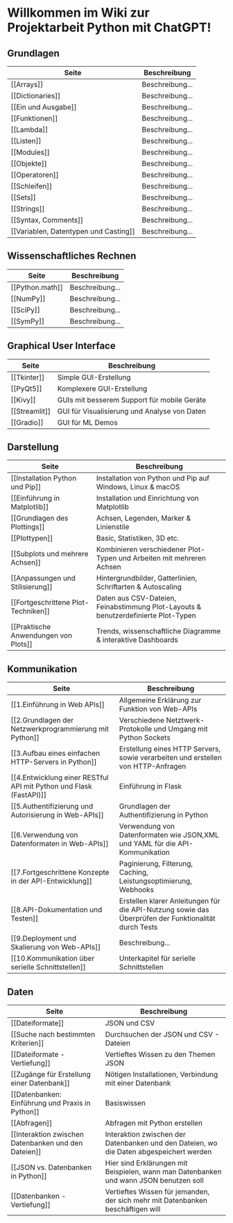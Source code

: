 # Willkommen im Wiki zur Projektarbeit Python mit ChatGPT!

## Grundlagen
| Seite | Beschreibung |
| ----------- | ----------- |
| [[Arrays]] | Beschreibung... |
| [[Dictionaries]] | Beschreibung... |
| [[Ein und Ausgabe]] | Beschreibung... |
| [[Funktionen]] | Beschreibung... |
| [[Lambda]] | Beschreibung... |
| [[Listen]] | Beschreibung... |
| [[Modules]] | Beschreibung... |
| [[Objekte]] | Beschreibung... |
| [[Operatoren]] | Beschreibung... |
| [[Schleifen]] | Beschreibung... |
| [[Sets]] | Beschreibung... |
| [[Strings]] | Beschreibung... |
| [[Syntax, Comments]] | Beschreibung... |
| [[Variablen, Datentypen und Casting]] | Beschreibung... |

## Wissenschaftliches Rechnen
| Seite | Beschreibung |
| ----------- | ----------- |
| [[Python.math]] | Beschreibung... |
| [[NumPy]] | Beschreibung... |
| [[SciPy]] | Beschreibung... |
| [[SymPy]] | Beschreibung... |


## Graphical User Interface
| Seite | Beschreibung |
| ----------- | ----------- |
| [[Tkinter]] | Simple GUI-Erstellung |
| [[PyQt5]] | Komplexere GUI-Erstellung |
| [[Kivy]] | GUIs mit besserem Support für mobile Geräte |
| [[Streamlit]] | GUI für Visualisierung und Analyse von Daten |
| [[Gradio]] | GUI für ML Demos |

## Darstellung
| Seite | Beschreibung |
| ----------- | ----------- |
| [[Installation Python und Pip]] | Installation von Python und Pip auf Windows, Linux & macOS |
| [[Einführung in Matplotlib]] | Installation und Einrichtung von Matplotlib |
| [[Grundlagen des Plottings]] | Achsen, Legenden, Marker & Linienstile |
| [[Plottypen]] | Basic, Statistiken, 3D etc. |
| [[Subplots und mehrere Achsen]] | Kombinieren verschiedener Plot-Typen und Arbeiten mit mehreren Achsen |
| [[Anpassungen und Stilisierung]] | Hintergrundbilder, Gatterlinien, Schriftarten & Autoscaling |
| [[Fortgeschrittene Plot-Techniken]] | Daten aus CSV-Dateien, Feinabstimmung Plot-Layouts & benutzerdefinierte Plot-Typen |
| [[Praktische Anwendungen von Plots]] | Trends, wissenschaftliche Diagramme & interaktive Dashboards |

## Kommunikation
| Seite | Beschreibung |
| ----------- | ----------- |
| [[1.Einführung in Web APIs]] | Allgemeine Erklärung zur Funktion von Web-APIs |
| [[2.Grundlagen der Netzwerkprogrammierung mit Python]] | Verschiedene Netztwerk-Protokolle und Umgang mit Python Sockets |
| [[3.Aufbau eines einfachen HTTP-Servers in Python]] | Erstellung eines HTTP Servers, sowie verarbeiten und erstellen von HTTP-Anfragen |
| [[4.Entwicklung einer RESTful API mit Python und Flask (FastAPI)]] | Einführung in Flask |
| [[5.Authentifizierung und Autorisierung in Web-APIs]] | Grundlagen der Authentifizierung in Python |
| [[6.Verwendung von Datenformaten in Web-APIs]] | Verwendung von Datenformaten wie JSON,XML und YAML für die API-Kommunikation |
| [[7.Fortgeschrittene Konzepte in der API-Entwicklung]] | Paginierung, Filterung, Caching, Leistungsoptimierung, Webhooks |
| [[8.API-Dokumentation und Testen]] | Erstellen klarer Anleitungen für die API-Nutzung sowie das Überprüfen der Funktionalität durch Tests |
| [[9.Deployment und Skalierung von Web-APIs]] | Beschreibung... |
| [[10.Kommunikation über serielle Schnittstellen]] | Unterkapitel für serielle Schnittstellen |

## Daten
| Seite | Beschreibung |
| ----------- | ----------- |
| [[Dateiformate]]| JSON und CSV |
| [[Suche nach bestimmten Kriterien]]| Durchsuchen der JSON und CSV - Dateien|
| [[Dateiformate - Vertiefung]]| Vertieftes Wissen zu den Themen JSON |
| [[Zugänge für Erstellung einer Datenbank]]| Nötigen Installationen, Verbindung mit einer Datenbank|
| [[Datenbanken: Einführung und Praxis in Python]]| Basiswissen|
| [[Abfragen]]| Abfragen mit Python erstellen|
| [[Interaktion zwischen Datenbanken und den Dateien]]| Interaktion zwischen der Datenbanken und den Dateien, wo die Daten abgespeichert werden|
| [[JSON vs. Datenbanken in Python]]| Hier sind Erklärungen mit Beispielen, wann man Datenbanken und wann JSON benutzen soll|
| [[Datenbanken - Vertiefung]]| Vertieftes Wissen für jemanden, der sich mehr mit Datenbanken beschäftigen will|




